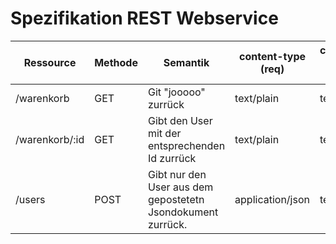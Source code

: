 

# Spezifikation REST Webservice


| Ressource      | Methode | Semantik                                                    | content-type (req) | content-type (res) |
|----------------|---------|-------------------------------------------------------------|--------------------|--------------------|
| /warenkorb     | GET     | Git "jooooo" zurrück                                        | text/plain         | text/plain         |
| /warenkorb/:id | GET     | Gibt den User mit der entsprechenden Id zurrück             | text/plain         | text/plain         |
| /users         | POST    | Gibt nur den User aus dem gepostetetn Jsondokument zurrück. | application/json   | text/plain          |
